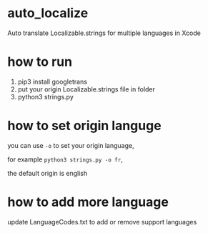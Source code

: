 # auto_localize
Auto translate Localizable.strings for multiple languages in Xcode

# how to run
1. pip3 install googletrans
2. put your origin Localizable.strings file in folder
3. python3 strings.py

# how to set origin languge
you can use `-o` to set your origin language,

for example `python3 strings.py -o fr`,

the default origin is english

# how to add more language
update LanguageCodes.txt to add or remove support languages
